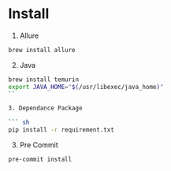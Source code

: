 
# Install

1. Allure
```sh
brew install allure
```

2. Java
```sh
brew install temurin
export JAVA_HOME="$(/usr/libexec/java_home)"
``

3. Dependance Package

``` sh
pip install -r requirement.txt
```

3. Pre Commit

```sh
pre-commit install
```
